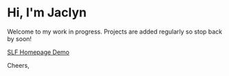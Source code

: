 # Hi, I'm Jaclyn
Welcome to my work in progress. Projects are added regularly so stop back by soon!

[SLF Homepage Demo](https://jmpavai.github.io/projects/slf-demo/)

Cheers,

